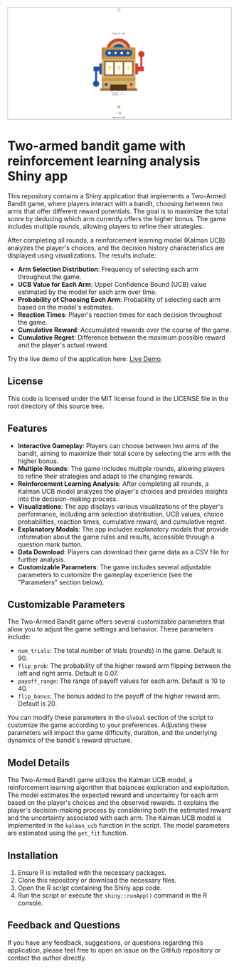 ![Screenshot](screenshot.png)

# Two-armed bandit game with reinforcement learning analysis Shiny app

This repository contains a Shiny application that implements a Two-Armed Bandit game, where players interact with a bandit, choosing between two arms that offer different reward potentials. The goal is to maximize the total score by deducing which arm currently offers the higher bonus. The game includes multiple rounds, allowing players to refine their strategies.

After completing all rounds, a reinforcement learning model (Kalman UCB) analyzes the player's choices, and the decision history characteristics are displayed using visualizations. The results include:

- **Arm Selection Distribution**: Frequency of selecting each arm throughout the game.
- **UCB Value for Each Arm**: Upper Confidence Bound (UCB) value estimated by the model for each arm over time.
- **Probability of Choosing Each Arm**: Probability of selecting each arm based on the model's estimates.
- **Reaction Times**: Player's reaction times for each decision throughout the game.
- **Cumulative Reward**: Accumulated rewards over the course of the game.
- **Cumulative Regret**: Difference between the maximum possible reward and the player's actual reward.

Try the live demo of the application here: [Live Demo](https://pmarcowski.shinyapps.io/two-armed-bandit/).

## License

This code is licensed under the MIT license found in the LICENSE file in the root directory of this source tree.

## Features

- **Interactive Gameplay**: Players can choose between two arms of the bandit, aiming to maximize their total score by selecting the arm with the higher bonus.
- **Multiple Rounds**: The game includes multiple rounds, allowing players to refine their strategies and adapt to the changing rewards.
- **Reinforcement Learning Analysis**: After completing all rounds, a Kalman UCB model analyzes the player's choices and provides insights into the decision-making process.
- **Visualizations**: The app displays various visualizations of the player's performance, including arm selection distribution, UCB values, choice probabilities, reaction times, cumulative reward, and cumulative regret.
- **Explanatory Modals**: The app includes explanatory modals that provide information about the game rules and results, accessible through a question mark button.
- **Data Download**: Players can download their game data as a CSV file for further analysis.
- **Customizable Parameters**: The game includes several adjustable parameters to customize the gameplay experience (see the "Parameters" section below).

## Customizable Parameters

The Two-Armed Bandit game offers several customizable parameters that allow you to adjust the game settings and behavior. These parameters include:

- `num_trials`: The total number of trials (rounds) in the game. Default is 90.
- `flip_prob`: The probability of the higher reward arm flipping between the left and right arms. Default is 0.07.
- `payoff_range`: The range of payoff values for each arm. Default is 10 to 40.
- `flip_bonus`: The bonus added to the payoff of the higher reward arm. Default is 20.

You can modify these parameters in the `Global` section of the script to customize the game according to your preferences. Adjusting these parameters will impact the game difficulty, duration, and the underlying dynamics of the bandit's reward structure.

## Model Details

The Two-Armed Bandit game utilizes the Kalman UCB model, a reinforcement learning algorithm that balances exploration and exploitation. The model estimates the expected reward and uncertainty for each arm based on the player's choices and the observed rewards. It explains the player's decision-making process by considering both the estimated reward and the uncertainty associated with each arm. The Kalman UCB model is implemented in the `kalman_ucb` function in the script. The model parameters are estimated using the `get_fit` function.

## Installation

1. Ensure R is installed with the necessary packages.
2. Clone this repository or download the necessary files.
3. Open the R script containing the Shiny app code.
4. Run the script or execute the `shiny::runApp()` command in the R console.

## Feedback and Questions

If you have any feedback, suggestions, or questions regarding this application, please feel free to open an issue on the GitHub repository or contact the author directly.
